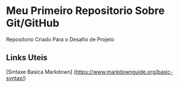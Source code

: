 # Meu Primeiro Repositorio Sobre Git/GitHub
Repositorio Criado Para o Desafio de Projeto

## Links Uteis
[Sintaxe Basica Markdown] (https://www.markdownguide.org/basic-syntax/)
